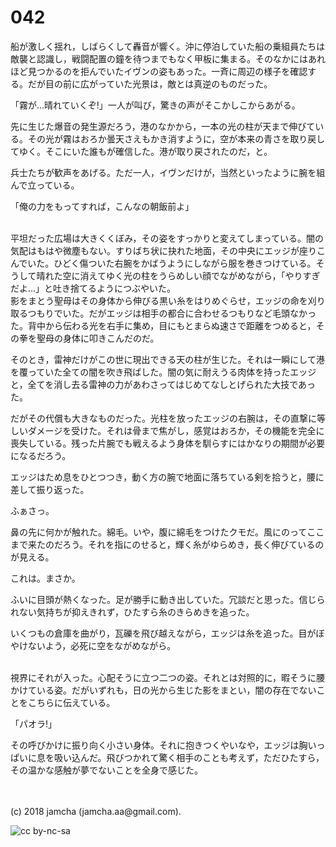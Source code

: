 

# 042

船が激しく揺れ，しばらくして轟音が響く。沖に停泊していた船の乗組員たちは敵襲と認識し，戦闘配置の鐘を待つまでもなく甲板に集まる。そのなかにはあれほど見つかるのを拒んでいたイヴンの姿もあった。一斉に周辺の様子を確認する。だが目の前に広がっていた光景は，敵とは真逆のものだった。  

「霧が…晴れていくぞ!」一人が叫び，驚きの声がそこかしこからあがる。  

先に生じた爆音の発生源だろう，港のなかから，一本の光の柱が天まで伸びている。その光が霧はおろか曇天さえもかき消すように，空が本来の青さを取り戻してゆく。そこにいた誰もが確信した。港が取り戻されたのだ，と。  

兵士たちが歓声をあげる。ただ一人，イヴンだけが，当然といったように腕を組んで立っている。  

「俺の力をもってすれば，こんなの朝飯前よ」  

<br>  
平坦だった広場は大きくくぼみ，その姿をすっかりと変えてしまっている。闇の気配はもはや微塵もない。すりばち状に抉れた地面，その中央にエッジが座りこんでいた。ひどく傷ついた右腕をかばうようにしながら服を巻きつけている。そうして晴れた空に消えてゆく光の柱をうらめしい顔でながめながら，「やりすぎだよ…」と吐き捨てるようにつぶやいた。  

<br>  
影をまとう聖母はその身体から伸びる黒い糸をはりめぐらせ，エッジの命を刈り取るつもりでいた。だがエッジは相手の都合に合わせるつもりなど毛頭なかった。背中から伝わる光を右手に集め，目にもとまらぬ速さで距離をつめると，その拳を聖母の身体に叩きこんだのだ。  

そのとき，雷神だけがこの世に現出できる天の柱が生じた。それは一瞬にして港を覆っていた全ての闇を吹き飛ばした。闇の気に耐えうる肉体を持ったエッジと，全てを消し去る雷神の力があわさってはじめてなしとげられた大技であった。  

だがその代償も大きなものだった。光柱を放ったエッジの右腕は，その直撃に等しいダメージを受けた。それは骨まで焦がし，感覚はおろか，その機能を完全に喪失している。残った片腕でも戦えるよう身体を馴らすにはかなりの期間が必要になるだろう。  

エッジはため息をひとつつき，動く方の腕で地面に落ちている剣を拾うと，腰に差して振り返った。  

ふぁさっ。  

鼻の先に何かが触れた。綿毛。いや，腹に綿毛をつけたクモだ。風にのってここまで来たのだろう。それを指にのせると，輝く糸がゆらめき，長く伸びているのが見える。  

これは。まさか。  

ふいに目頭が熱くなった。足が勝手に動き出していた。冗談だと思った。信じられない気持ちが抑えきれず，ひたすら糸のきらめきを追った。  

いくつもの倉庫を曲がり，瓦礫を飛び越えながら，エッジは糸を追った。目がぼやけないよう，必死に空をながめながら。  

<br>  
視界にそれが入った。心配そうに立つ二つの姿。それとは対照的に，暇そうに腰かけている姿。だがいずれも，日の光から生じた影をまとい，闇の存在でないことをこちらに伝えている。  

「パオラ!」  

その呼びかけに振り向く小さい身体。それに抱きつくやいなや，エッジは胸いっぱいに息を吸い込んだ。飛びつかれて驚く相手のことも考えず，ただひたすら，その温かな感触が夢でないことを全身で感じた。  

<br>  
<br>  
(c) 2018 jamcha (jamcha.aa@gmail.com).  

![cc by-nc-sa](https://i.creativecommons.org/l/by-nc-sa/4.0/88x31.png)  

